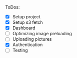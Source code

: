 ToDos:

- [x] Setup project
- [x] Setup s3 fetch
- [x] Dashboard
- [ ] Optimizing image preloading
- [ ] Uploading pictures
- [x] Authentication
- [ ] Testing
